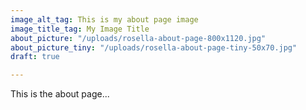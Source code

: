 ```yaml
---
image_alt_tag: This is my about page image
image_title_tag: My Image Title
about_picture: "/uploads/rosella-about-page-800x1120.jpg"
about_picture_tiny: "/uploads/rosella-about-page-tiny-50x70.jpg"
draft: true

---
```

This is the about page...